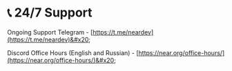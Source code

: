 # 📞 24/7 Support

Ongoing Support Telegram - [https://t.me/neardev](https://t.me/neardev)&#x20;

Discord Office Hours (English and Russian) - [https://near.org/office-hours/](https://near.org/office-hours/)&#x20;
